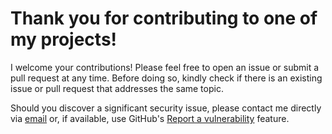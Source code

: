 Thank you for contributing to one of my projects!
=================================================

I welcome your contributions! Please feel free to open an issue or submit a pull request at any time. Before doing so, kindly check if there is an existing issue or pull request that addresses the same topic.

Should you discover a significant security issue, please contact me directly via [email](https://go.rafaelurben.ch/devmail) or, if available, use GitHub's [Report a vulnerability](https://docs.github.com/en/code-security/security-advisories/guidance-on-reporting-and-writing-information-about-vulnerabilities/privately-reporting-a-security-vulnerability#privately-reporting-a-security-vulnerability) feature.
